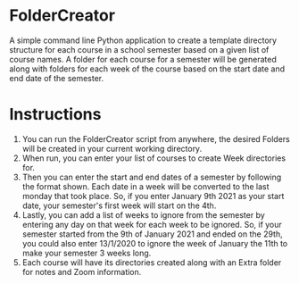 # FolderCreator

A simple command line Python application to create a template directory structure for each course in a school semester based on a given list of course names. A folder for each course for a semester will be generated along with folders for each week of the course based on the start date and end date of the semester.

# Instructions
1. You can run the FolderCreator script from anywhere, the desired Folders will be created in your current working directory.
2. When run, you can enter your list of courses to create Week directories for.
3. Then you can enter the start and end dates of a semester by following the format shown. Each date in a week will be converted to the last monday that took place. So, if you enter January 9th 2021 as your start date, your semester's first week will start on the 4th.
4. Lastly, you can add a list of weeks to ignore from the semester by entering any day on that week for each week to be ignored. So, if your semester started from the 9th of January 2021 and ended on the 29th, you could also enter 13/1/2020 to ignore the week of January the 11th to make your semester 3 weeks long.
5. Each course will have its directories created along with an Extra folder for notes and Zoom information.
